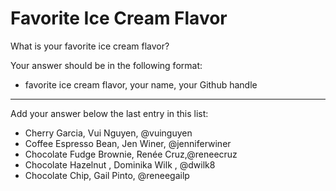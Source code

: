 # Favorite Ice Cream Flavor

What is your favorite ice cream flavor?

Your answer should be in the following format:

- favorite ice cream flavor, your name, your Github handle

-----------------------------------------
Add your answer below the last entry in this list:

- Cherry Garcia, Vui Nguyen, @vuinguyen
- Coffee Espresso Bean, Jen Winer, @jenniferwiner
- Chocolate Fudge Brownie, Renée Cruz,@reneecruz
- Chocolate Hazelnut , Dominika Wilk , @dwilk8
- Chocolate Chip, Gail Pinto, @reneegailp

